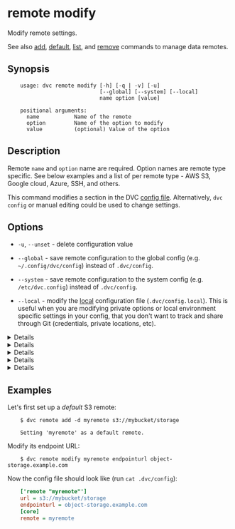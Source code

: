 # remote modify

Modify remote settings.

See also [add](/doc/commands-reference/remote-add),
[default](/doc/commands-reference/remote-default),
[list](/doc/commands-reference/remote-list),
and [remove](/doc/commands-reference/remote-remove) commands to manage data
remotes.

## Synopsis

```usage
    usage: dvc remote modify [-h] [-q | -v] [-u]
                             [--global] [--system] [--local]
                             name option [value]

    positional arguments:
      name           Name of the remote
      option         Name of the option to modify
      value          (optional) Value of the option
```

## Description

Remote `name` and `option` name are required. Option names are remote type
specific. See below examples and a list of per remote type - AWS S3, Google
cloud, Azure, SSH, and others.

This command modifies a section in the DVC [config file](/doc/user-guide/dvc-files-and-directories).
Alternatively, `dvc config` or manual editing could be used to change settings.

## Options

- `-u`, `--unset` - delete configuration value

- `--global` - save remote configuration to the global config (e.g.
  `~/.config/dvc/config`) instead of `.dvc/config`.

- `--system` - save remote configuration to the system config (e.g.
  `/etc/dvc.config`) instead of `.dvc/config`.

- `--local` - modify the [local](/doc/user-guide/dvc-files-and-directories)
  configuration file (`.dvc/config.local`). This is useful when you are modifying
  private options or local environment specific settings in your config, that you
  don't want to track and share through Git (credentials, private locations, etc).

<details>

### Click for AWS S3 available options

By default DVC expects your AWS CLI is already
[configured](https://docs.aws.amazon.com/cli/latest/userguide/cli-chap-getting-started.html).
DVC will be using default AWS credentials file to access S3. To override some of
these settings, you could use the following options:

- `region` - change AWS S3 remote region:

  ```dvc
    $ dvc remote modify myremote region us-east-2
  ```

- `profile` - credentials profile name to use to access AWS S3:

  ```dvc
    $ dvc remote modify myremote profile myprofile
  ```

- `credentialpath` - credentials path to use to access AWS S3:

  ```dvc
    $ dvc remote modify myremote credentialpath /path/to/my/creds
  ```

- `endpointurl` - endpoint URL to use to access AWS S3:

  ```dvc
    $ dvc remote modify myremote endpointurl myendpoint.com
  ```

- `url` - remote location URL

  ```dvc
    $ dvc remote modify myremote url s3://bucket/remote
  ```

- `use_ssl` - whether or not to use SSL. By default, SSL is used

  ```dvc
    $ dvc remote modify myremote use_ssl false
  ```

- `listobjects` - whether or not to use `list_objects`.  
   By default, `list_objects_v2` is used.
  Useful for ceph and other s3 emulators.

  ```dvc
    $ dvc remote modify myremote listobjects true
  ```

To communicate with a remote object storage that supports an S3 compatible API
(e.g. [Minio](https://minio.io/), [Wasabi](https://wasabi.com/),
[Eucalyptus](https://www.eucalyptus.cloud/index.html), [DigitalOcean
Spaces](https://www.digitalocean.com/products/spaces/), etc.) you must
explicitly set the `endpointurl` in the configuration:

For example:

```dvc
  $ dvc remote add -d mybucket s3://path/to/dir
  $ dvc remote modify mybucket endpointurl object-storage.example.com
```

AWS S3 remote can also be configured entirely via environment variables:

```dvc
    $ export AWS_ACCESS_KEY_ID="<my-access-key>"
    $ export AWS_SECRET_ACCESS_KEY="<my-secret-key>"
    $ dvc remote add myremote "s3://bucket/myremote"
```

For more information about the variables DVC supports, please visit
[boto3 documentation](https://boto3.amazonaws.com/v1/documentation/api/latest/guide/configuration.html#environment-variable-configuration)

</details>

<details>

### Click for Azure available options

- `url` - remote location URL.

  ```dvc
      $ dvc remote modify myremote url "azure://ContainerName=remote;"
  ```

- `connection_string` - connection string.

  ```dvc
      $ dvc remote modify myremote connection_string my-connection-string
  ```

</details>

<details>

### Click for Google Cloud Storage available options

- `projectname` - project name to use.

  ```dvc
    $ dvc remote modify myremote projectname myproject
  ```

- `url` - remote location URL.

  ```dvc
    $ dvc remote modify myremote url gs://bucket/remote
  ```

</details>

<details>

### Click for SSH available options

- `url` - remote location URL.

  ```dvc
    $ dvc remote modify myremote url ssh://user@example.com:1234/path/to/remote
  ```

- `user` - username to use to access a remote. The order in which dvc
  searches for username:

  1. `user` specified in one of the dvc configs;
  2. `user` specified in the url(e.g. `ssh://user@example.com/path`);
  3. `user` specified in `~/.ssh/config` for remote host;
  4. current user;

  ```dvc
    $ dvc remote modify myremote user myuser
  ```

- `port` - port to use to access a remote. The order in which dvc searches
  for port:

  1. `port` specified in one of the dvc configs;
  2. `port` specified in the url(e.g. `ssh://example.com:1234/path`);
  3. `port` specified in `~/.ssh/config` for remote host;
  4. default ssh port 22;

  ```dvc
    $ dvc remote modify myremote port 2222
  ```

- `keyfile` - path to private key to use to access a remote.

  ```dvc
    $ dvc remote modify myremote keyfile /path/to/keyfile
  ```

- `password` - a private key passphrase or a password to use to
  use when accessing a remote.

  ```dvc
    $ dvc remote modify myremote password mypassword
  ```

- `ask_password` - ask for a private key passphrase or a password
  to use when accessing a remote.

  ```dvc
    $ dvc remote modify myremote ask_password true
  ```

</details>

<details>

### Click for HDFS available options

- `user` - username to use to access a remote.

  ```dvc
    $ dvc remote modify myremote user myuser
  ```

</details>

## Examples

Let's first set up a _default_ S3 remote:

```dvc
    $ dvc remote add -d myremote s3://mybucket/storage

    Setting 'myremote' as a default remote.
```

Modify its endpoint URL:

```dvc
    $ dvc remote modify myremote endpointurl object-storage.example.com
```

Now the config file should look like (run `cat .dvc/config`):

```ini
    ['remote "myremote"']
    url = s3://mybucket/storage
    endpointurl = object-storage.example.com
    [core]
    remote = myremote
```
